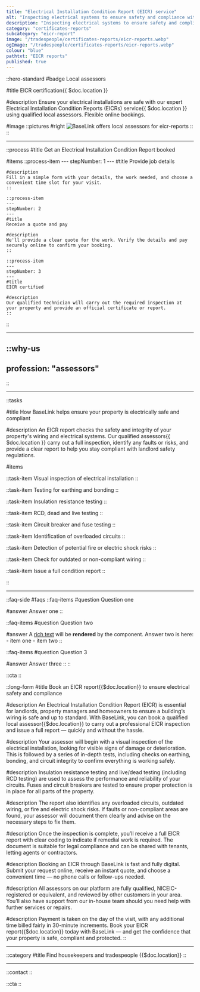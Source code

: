 ```yaml
---
title: "Electrical Installation Condition Report (EICR) service"
alt: "Inspecting electrical systems to ensure safety and compliance with regulations"
description: "Inspecting electrical systems to ensure safety and compliance with regulations"
category: "certificates-reports"
subcategory: "eicr-report"
image: "/tradespeople/certificates-reports/eicr-reports.webp"
ogImage: "/tradespeople/certificates-reports/eicr-reports.webp"
colour: "blue"
pathtxt: "EICR reports"
published: true
---
```


::hero-standard
#badge
Local assessors

#title
EICR certification{{ $doc.location }}

#description
Ensure your electrical installations are safe with our expert Electrical Installation Condition Reports (EICRs) service{{ $doc.location }} using qualified local assessors. Flexible online bookings.

#image
    ::pictures
    #right
    ![BaseLink offers local assessors for eicr-reports](/tradespeople/certificates-reports/eicr-reports.webp)
    ::
::

---

::process
#title
Get an Electrical Installation Condition Report booked

#items
    ::process-item
    ---
    stepNumber: 1
    ---
    #title
    Provide job details

    #description
    Fill in a simple form with your details, the work needed, and choose a convenient time slot for your visit.
    ::
    
    ::process-item
    ---
    stepNumber: 2
    ---
    #title
    Receive a quote and pay

    #description
    We'll provide a clear quote for the work. Verify the details and pay securely online to confirm your booking.
    ::

    ::process-item
    ---
    stepNumber: 3
    ---
    #title
    EICR certified

    #description
    Our qualified technician will carry out the required inspection at your property and provide an official certificate or report.
    ::
::

---

::why-us
---
profession: "assessors"
---
::

---

::tasks

#title
How BaseLink helps ensure your property is electrically safe and compliant

#description
An EICR report checks the safety and integrity of your property's wiring and electrical systems. Our qualified assessors{{ $doc.location }} carry out a full inspection, identify any faults or risks, and provide a clear report to help you stay compliant with landlord safety regulations.

#items

  ::task-item
  Visual inspection of electrical installation
  ::

  ::task-item
  Testing for earthing and bonding
  ::

  ::task-item
  Insulation resistance testing
  ::

  ::task-item
  RCD, dead and live testing
  ::

  ::task-item
  Circuit breaker and fuse testing
  ::

  ::task-item
  Identification of overloaded circuits
  ::

  ::task-item
  Detection of potential fire or electric shock risks
  ::

  ::task-item
  Check for outdated or non-compliant wiring
  ::

  ::task-item
  Issue a full condition report
  ::

::

---

::faq-side
#faqs
  ::faq-items
  #question
  Question one

  #answer
  Answer one
  ::

  ::faq-items
  #question
  Question two

  #answer
  A [rich text](/services/commercial-cleaning) will be **rendered** by the component.
  Answer two is here:
    - item one
    - item two
  ::

  ::faq-items
  #question
  Question 3

  #answer
  Answer three
  ::
::

::cta
::

::long-form
#title
Book an EICR report{{$doc.location}} to ensure electrical safety and compliance

#description
An Electrical Installation Condition Report (EICR) is essential for landlords, property managers and homeowners to ensure a building’s wiring is safe and up to standard. With BaseLink, you can book a qualified local assessor{{$doc.location}} to carry out a professional EICR inspection and issue a full report — quickly and without the hassle.

#description
Your assessor will begin with a visual inspection of the electrical installation, looking for visible signs of damage or deterioration. This is followed by a series of in-depth tests, including checks on earthing, bonding, and circuit integrity to confirm everything is working safely.

#description
Insulation resistance testing and live/dead testing (including RCD testing) are used to assess the performance and reliability of your circuits. Fuses and circuit breakers are tested to ensure proper protection is in place for all parts of the property.

#description
The report also identifies any overloaded circuits, outdated wiring, or fire and electric shock risks. If faults or non-compliant areas are found, your assessor will document them clearly and advise on the necessary steps to fix them.

#description
Once the inspection is complete, you’ll receive a full EICR report with clear coding to indicate if remedial work is required. The document is suitable for legal compliance and can be shared with tenants, letting agents or contractors.

#description
Booking an EICR through BaseLink is fast and fully digital. Submit your request online, receive an instant quote, and choose a convenient time — no phone calls or follow-ups needed.

#description
All assessors on our platform are fully qualified, NICEIC-registered or equivalent, and reviewed by other customers in your area. You’ll also have support from our in-house team should you need help with further services or repairs.

#description
Payment is taken on the day of the visit, with any additional time billed fairly in 30-minute increments. Book your EICR report{{$doc.location}} today with BaseLink — and get the confidence that your property is safe, compliant and protected.
::

---

::category
#title
Find housekeepers and tradespeople {{$doc.location}}
::

---

::contact
::

::cta
::